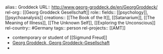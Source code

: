 alias:: Groddeck
URL:: http://www.georg-groddeck.de/en/GeorgGroddeck/
rel-org:: [[Georg Groddeck Gesellschaft]] 
role:: 
fields:: [[psychology]], [[psychoanalysis]] 
creations:: [[The Book of the It]], [[Satanarium]], [[The Meaning of Illness]], [[The Unknown Self]], [[Exploring the Unconscious]] 
rel-country:: #Germany 
tags:: person
rel-projects:: [[AMT]]



- contemporary or student of [[Sigmund Freud]]
- [Georg Groddeck, Georg Groddeck-Gesellschaft](http://www.georg-groddeck.de/en/GeorgGroddeck/)
-